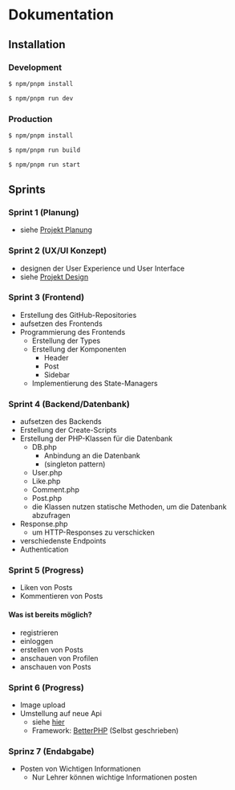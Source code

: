 # Dokumentation

## Installation

### Development

```bash
$ npm/pnpm install

$ npm/pnpm run dev
```

### Production

```bash
$ npm/pnpm install

$ npm/pnpm run build

$ npm/pnpm run start
```

## Sprints
### Sprint 1 **(Planung)**
- siehe [Projekt Planung](./Planung_Projekt_Sommersemester.pdf)
  
### Sprint 2 **(UX/UI Konzept)**
- designen der User Experience und User Interface
- siehe [Projekt Design](https://www.figma.com/file/UnrTOWjqfkQk0GAHZzi5MK/Untitled?node-id=0%3A1&t=XJKaocIF73KvNxVv-1)

### Sprint 3 **(Frontend)**
- Erstellung des GitHub-Repositories
- aufsetzen des Frontends
- Programmierung des Frontends
  - Erstellung der Types
  - Erstellung der Komponenten
    - Header
    - Post
    - Sidebar
  - Implementierung des State-Managers

### Sprint 4 **(Backend/Datenbank)**
- aufsetzen des Backends
- Erstellung der Create-Scripts
- Erstellung der PHP-Klassen für die Datenbank
  - DB.php
    - Anbindung an die Datenbank
    - (singleton pattern)
  - User.php
  - Like.php
  - Comment.php
  - Post.php
  - die Klassen nutzen statische Methoden, um die Datenbank abzufragen
- Response.php
  - um HTTP-Responses zu verschicken
- verschiedenste Endpoints
- Authentication

### Sprint 5 **(Progress)**
- Liken von Posts
- Kommentieren von Posts
#### Was ist bereits möglich?
- registrieren
- einloggen
- erstellen von Posts
- anschauen von Profilen
- anschauen von Posts

### Sprint 6 **(Progress)**
- Image upload
- Umstellung auf neue Api
  - siehe [hier](https://github.com/ManuelPuchner/medt_sommerprojekt_backend_new/tree/main/)
  - Framework: [BetterPHP](https://github.com/ManuelPuchner/BetterPHP) (Selbst geschrieben)

### Sprinz 7 **(Endabgabe)**
- Posten von Wichtigen Informationen
  - Nur Lehrer können wichtige Informationen posten

